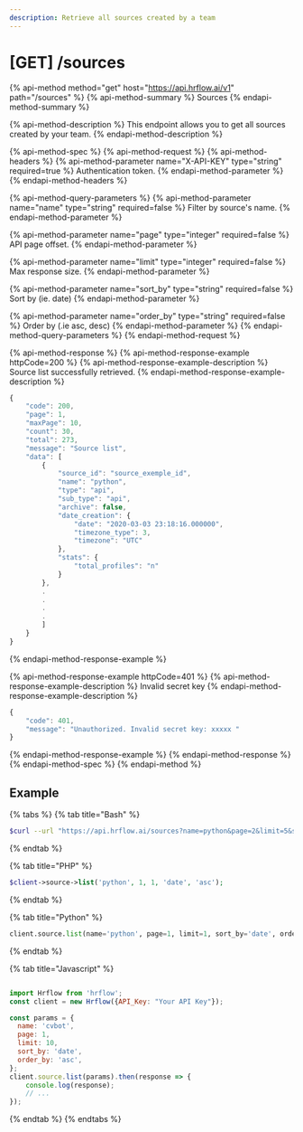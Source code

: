 ```yaml
---
description: Retrieve all sources created by a team
---
```


# \[GET\] /sources

{% api-method method="get" host="https://api.hrflow.ai/v1" path="/sources" %}
{% api-method-summary %}
Sources
{% endapi-method-summary %}

{% api-method-description %}
This endpoint allows you to get all sources created by your team.
{% endapi-method-description %}

{% api-method-spec %}
{% api-method-request %}
{% api-method-headers %}
{% api-method-parameter name="X-API-KEY" type="string" required=true %}
Authentication token.
{% endapi-method-parameter %}
{% endapi-method-headers %}

{% api-method-query-parameters %}
{% api-method-parameter name="name" type="string" required=false %}
Filter by source's name.
{% endapi-method-parameter %}

{% api-method-parameter name="page" type="integer" required=false %}
API  page offset.
{% endapi-method-parameter %}

{% api-method-parameter name="limit" type="integer" required=false %}
Max response size.
{% endapi-method-parameter %}

{% api-method-parameter name="sort\_by" type="string" required=false %}
Sort by \(ie. date\)
{% endapi-method-parameter %}

{% api-method-parameter name="order\_by" type="string" required=false %}
Order by \(.ie asc, desc\)
{% endapi-method-parameter %}
{% endapi-method-query-parameters %}
{% endapi-method-request %}

{% api-method-response %}
{% api-method-response-example httpCode=200 %}
{% api-method-response-example-description %}
Source list successfully retrieved.
{% endapi-method-response-example-description %}

```javascript
{
    "code": 200,
    "page": 1,
    "maxPage": 10,
    "count": 30,
    "total": 273,
    "message": "Source list",
    "data": [
        {
            "source_id": "source_exemple_id",
            "name": "python",
            "type": "api",
            "sub_type": "api",
            "archive": false,
            "date_creation": {
                "date": "2020-03-03 23:18:16.000000",
                "timezone_type": 3,
                "timezone": "UTC"
            },
            "stats": {
                "total_profiles": "n"
            }
        },
        .
        .
        .
        .
        ]
    }
}
```
{% endapi-method-response-example %}

{% api-method-response-example httpCode=401 %}
{% api-method-response-example-description %}
Invalid secret key
{% endapi-method-response-example-description %}

```javascript
{
    "code": 401,
    "message": "Unauthorized. Invalid secret key: xxxxx "
}
```
{% endapi-method-response-example %}
{% endapi-method-response %}
{% endapi-method-spec %}
{% endapi-method %}

## Example

{% tabs %}
{% tab title="Bash" %}
```bash
$curl --url "https://api.hrflow.ai/sources?name=python&page=2&limit=5&sort_by=date&order_by=asc" --header "X-API-KEY: api_key"
```
{% endtab %}

{% tab title="PHP" %}
```php
$client->source->list('python', 1, 1, 'date', 'asc');
```
{% endtab %}

{% tab title="Python" %}
```python
client.source.list(name='python', page=1, limit=1, sort_by='date', order_by'asc')
```
{% endtab %}

{% tab title="Javascript" %}
```javascript

import Hrflow from 'hrflow';
const client = new Hrflow({API_Key: "Your API Key"});

const params = {
  name: 'cvbot',
  page: 1,
  limit: 10,
  sort_by: 'date',
  order_by: 'asc',
};
client.source.list(params).then(response => {
    console.log(response);
    // ...
});
```
{% endtab %}
{% endtabs %}




